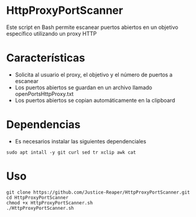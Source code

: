 # HttpProxyPortScanner
Este script en Bash permite escanear puertos abiertos en un objetivo específico utilizando un proxy HTTP

# Características
- Solicita al usuario el proxy, el objetivo y el número de puertos a escanear
- Los puertos abiertos se guardan en un archivo llamado openPortsHttpProxy.txt
- Los puertos abiertos se copian automáticamente en la clipboard

# Dependencias
- Es necesarios instalar las siguientes dependenciales
```
sudo apt intall -y git curl sed tr xclip awk cat              
```

# Uso
```
git clone https://github.com/Justice-Reaper/HttpProxyPortScanner.git
cd HttpProxyPortScanner
chmod +x HttpProxyPortScanner.sh
./HttpProxyPortScanner.sh
```
